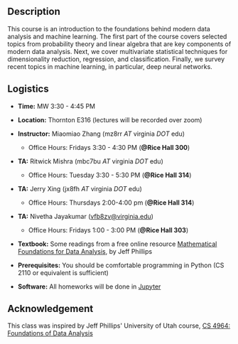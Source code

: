 ## Description

This course is an introduction to the foundations behind modern data analysis
and machine learning.  The first part of the course covers selected topics from
probability theory and linear algebra that are key components of modern data
analysis. Next, we cover multivariate statistical techniques for dimensionality
reduction, regression, and classification. Finally, we survey recent topics in
machine learning, in particular, deep neural networks.

## Logistics

* **Time:** MW 3:30 - 4:45 PM
* **Location:** Thornton E316 (lectures will be recorded over zoom)
* **Instructor:** Miaomiao Zhang (mz8rr *AT* virginia *DOT* edu)
  - Office Hours: Fridays 3:30 - 4:30 PM (**@Rice Hall 300**)
* **TA:** Ritwick Mishra (mbc7bu *AT* virginia *DOT* edu)
  - Office Hours: Tuesday 3:30 - 5:30 PM (**@Rice Hall 314**)
* **TA:** Jerry Xing (jx8fh *AT* virginia *DOT* edu)
  - Office Hours: Thursdays 2:00-4:00 pm (**@Rice Hall 314**)
* **TA:** Nivetha Jayakumar (vfb8zv@virginia.edu)
  - Office Hours: Fridays 1:00 - 3:00 PM (**@Rice Hall 303**)

* **Textbook:** Some readings from a free online resource [Mathematical Foundations for Data Analysis](http://www.cs.utah.edu/~jeffp/M4D/M4D.html), by Jeff Phillips
* **Prerequisites:** You should be comfortable programming in Python (CS 2110 or equivalent is sufficient)
* **Software:** All homeworks will be done in [Jupyter](https://jupyter.org)

## Acknowledgement
This class was inspired by Jeff Phillips' University of Utah course, [CS 4964: Foundations of Data Analysis](http://www.cs.utah.edu/~jeffp/teaching/FoDA.html)
